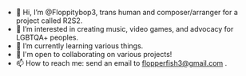 - 👋 Hi, I’m @Floppitybop3, trans human and composer/arranger for a project called R2S2.
- 👀 I’m interested in creating music, video games, and advocacy for LGBTQA+ peoples.
- 🌱 I’m currently learning various things.
- 💞️ I'm open to collaborating on various projects!
- 📫 How to reach me: send an email to flopperfish3@gmail.com .

<!---
Floppitybop3/Floppitybop3 is a ✨ special ✨ repository because its `README.md` (this file) appears on your GitHub profile.
You can click the Preview link to take a look at your changes.
--->
